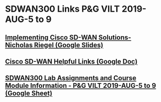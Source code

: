 # SDWAN300 Links P&G VILT 2019-AUG-5 to 9

## [Implementing Cisco SD-WAN Solutions- Nicholas Riegel (Google Slides)](https://docs.google.com/presentation/d/1KKms4FIbquUDGfHP0BIOheA4OABXQWMySfs9ImLHJJQ/edit?usp=sharing)

## [Cisco SD-WAN Helpful Links (Google Doc)](https://docs.google.com/document/d/1NMTwESAgnGzJWI2lqP3BmnrGBC7Nn-UQRLO07mb6dJE/edit?usp=sharing)

## [SDWAN300 Lab Assignments and Course Module Information - P&G VILT 2019-AUG-5 to 9 (Google Sheet)](https://docs.google.com/spreadsheets/d/1WXMXsS0QU_DQmkT2JDBN8m7y0DW5gGddkWwW1Tv2xzA/edit?usp=sharing)
